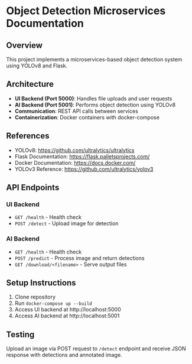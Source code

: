 # Object Detection Microservices Documentation

## Overview
This project implements a microservices-based object detection system using YOLOv8 and Flask.

## Architecture
- **UI Backend (Port 5000)**: Handles file uploads and user requests
- **AI Backend (Port 5001)**: Performs object detection using YOLOv8
- **Communication**: REST API calls between services
- **Containerization**: Docker containers with docker-compose

## References
- YOLOv8: https://github.com/ultralytics/ultralytics
- Flask Documentation: https://flask.palletsprojects.com/
- Docker Documentation: https://docs.docker.com/
- YOLOv3 Reference: https://github.com/ultralytics/yolov3

## API Endpoints

### UI Backend
- `GET /health` - Health check
- `POST /detect` - Upload image for detection

### AI Backend  
- `GET /health` - Health check
- `POST /predict` - Process image and return detections
- `GET /download/<filename>` - Serve output files

## Setup Instructions
1. Clone repository
2. Run `docker-compose up --build`
3. Access UI backend at http://localhost:5000
4. Access AI backend at http://localhost:5001

## Testing
Upload an image via POST request to `/detect` endpoint and receive JSON response with detections and annotated image.